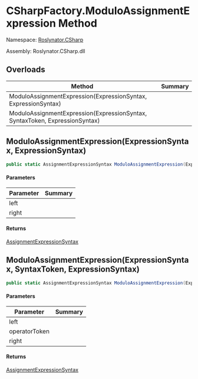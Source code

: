 # CSharpFactory\.ModuloAssignmentExpression Method

Namespace: [Roslynator.CSharp](../../README.md)

Assembly: Roslynator\.CSharp\.dll

## Overloads

| Method | Summary |
| ------ | ------- |
| ModuloAssignmentExpression\(ExpressionSyntax, ExpressionSyntax\) | |
| ModuloAssignmentExpression\(ExpressionSyntax, SyntaxToken, ExpressionSyntax\) | |

## ModuloAssignmentExpression\(ExpressionSyntax, ExpressionSyntax\)

```csharp
public static AssignmentExpressionSyntax ModuloAssignmentExpression(ExpressionSyntax left, ExpressionSyntax right)
```

#### Parameters

| Parameter | Summary |
| --------- | ------- |
| left | |
| right | |

#### Returns

[AssignmentExpressionSyntax](https://docs.microsoft.com/en-us/dotnet/api/microsoft.codeanalysis.csharp.syntax.assignmentexpressionsyntax)


## ModuloAssignmentExpression\(ExpressionSyntax, SyntaxToken, ExpressionSyntax\)

```csharp
public static AssignmentExpressionSyntax ModuloAssignmentExpression(ExpressionSyntax left, SyntaxToken operatorToken, ExpressionSyntax right)
```

#### Parameters

| Parameter | Summary |
| --------- | ------- |
| left | |
| operatorToken | |
| right | |

#### Returns

[AssignmentExpressionSyntax](https://docs.microsoft.com/en-us/dotnet/api/microsoft.codeanalysis.csharp.syntax.assignmentexpressionsyntax)


